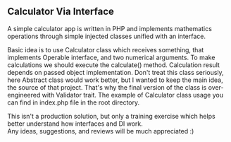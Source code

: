 ## Calculator Via Interface

A simple calculator app is written in PHP and implements mathematics operations through simple injected classes unified
with an interface.

Basic idea is to use Calculator class which receives something, that implements Operable interface, and two numerical arguments.
To make calculations we should execute the calculate() method. Calculation result depends on passed object implementation.
Don't treat this class seriously, here Abstract class would work better, but I wanted to keep the main idea, the source of
that project. That's why the final version of the class is over-engineered with Validator trait. The example of Calculator
class usage you can find in index.php file in the root directory.


This isn't a production solution, but only a training exercise which helps better understand how interfaces and DI work.  
Any ideas, suggestions, and reviews will be much appreciated :)